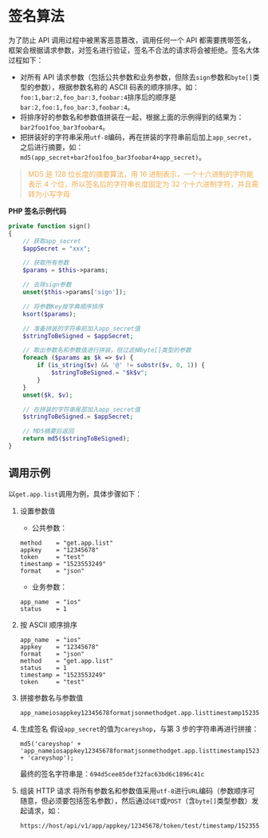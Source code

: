 # 签名算法

为了防止 API 调用过程中被黑客恶意篡改，调用任何一个 API 都需要携带签名，框架会根据请求参数，对签名进行验证，签名不合法的请求将会被拒绝。签名大体过程如下：
- 对所有 API 请求参数（包括公共参数和业务参数，但除去`sign`参数和`byte[]`类型的参数），根据参数名称的 ASCII 码表的顺序排序。如：`foo:1,bar:2,foo_bar:3,foobar:4`排序后的顺序是`bar:2,foo:1,foo_bar:3,foobar:4`。
- 将排序好的参数名和参数值拼装在一起，根据上面的示例得到的结果为：`bar2foo1foo_bar3foobar4`。
- 把拼装好的字符串采用`utf-8`编码，再在拼装的字符串前后加上`app_secret`，之后进行摘要，如：`md5(app_secret+bar2foo1foo_bar3foobar4+app_secret)`。

> <span style="color:#f0ad4e">MD5 是 128 位长度的摘要算法，用 16 进制表示，一个十六进制的字符能表示 4 个位，所以签名后的字符串长度固定为 32 个十六进制字符，并且需转为小写字母</span>

**PHP 签名示例代码**
```php
private function sign()
{
    // 获取app_secret
    $appSecret = "xxx";

    // 获取所有参数
    $params = $this->params;

    // 去除sign参数
    unset($this->params['sign']);

    // 将参数Key按字典顺序排序
    ksort($params);

    // 准备拼装的字符串前加入app_secret值
    $stringToBeSigned = $appSecret;

    // 取出参数名和参数值进行拼装，但过滤掉byte[]类型的参数
    foreach ($params as $k => $v) {
        if (is_string($v) && '@' != substr($v, 0, 1)) {
            $stringToBeSigned.= "$k$v";
        }
    }
    unset($k, $v);

    // 在拼装的字符串尾部加入app_secret值
    $stringToBeSigned.= $appSecret;

    // MD5摘要后返回
    return md5($stringToBeSigned);
}
```

## 调用示例
以`get.app.list`调用为例，具体步骤如下：
1. 设置参数值
	+ 公共参数：
	```
	method    = "get.app.list"
	appkey    = "12345678"
	token     = "test"
	timestamp = "1523553249"
	format    = "json"
	```
	+ 业务参数：
	```
	app_name  = "ios"
	status    = 1
	```

2. 按 ASCII 顺序排序
    ```
    app_name  = "ios"
    appkey    = "12345678"
    format    = "json"
    method    = "get.app.list"
    status    = 1
    timestamp = "1523553249"
    token     = "test"
    ```

3. 拼接参数名与参数值
    ```
    app_nameiosappkey12345678formatjsonmethodget.app.listtimestamp1523553249tokentest
    ```

4. 生成签名
假设`app_secret`的值为`careyshop`，与第 3 步的字符串再进行拼接：
    ```
    md5('careyshop' + 'app_nameiosappkey12345678formatjsonmethodget.app.listtimestamp1523553249tokentest' + 'careyshop');
    ```
    最终的签名字符串是：`694d5cee85def32fac63bd6c1896c41c`

5. 组装 HTTP 请求
将所有参数名和参数值采用`utf-8`进行`URL`编码（参数顺序可随意，但必须要包括签名参数），然后通过`GET`或`POST`（含`byte[]`类型参数）发起请求，如：
    ```
    https://host/api/v1/app/appkey/12345678/token/test/timestamp/1523553249/format/json/method/get.app.list/app_name/ios/status/1/sign/694d5cee85def32fac63bd6c1896c41c/
    ```
